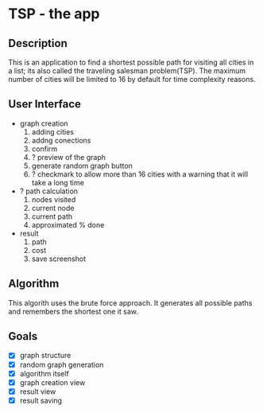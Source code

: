 # TSP - the app
## Description

This is an application to find a shortest possible path for visiting all cities in a list; its also called the traveling salesman problem(TSP).
The maximum number of cities will be limited to 16 by default for time complexity reasons.
  
## User Interface

- graph creation
  1. adding cities
  2. addng conections
  3. confirm
  4. ? preview of the graph
  5. generate random graph button
  6. ? checkmark to allow more than 16 cities with a warning that it will take a long time 
- ? path calculation
  1. nodes visited
  2. current node
  3. current path
  4. approximated % done
- result
  1. path
  2. cost
  3. save screenshot
  
## Algorithm

This algorith uses the brute force approach. It generates all possible paths and remembers the shortest one it saw.

## Goals
- [x] graph structure
- [x] random graph generation
- [x] algorithm itself 
- [x] graph creation view
- [x] result view
- [x] result saving
